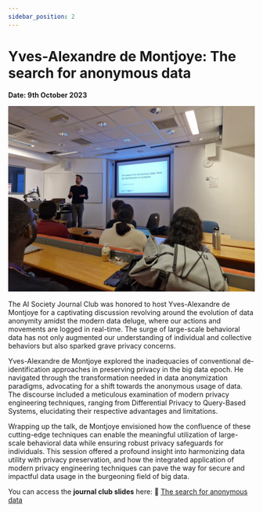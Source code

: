 ```yaml
---
sidebar_position: 2
---
```


# Yves-Alexandre de Montjoye: The search for anonymous data 

**Date: 9th October 2023**

![Yves-Alexandre de Montjoye](../../static/img/journal-1-image.jpeg)

The AI Society Journal Club was honored to host Yves-Alexandre de Montjoye for a captivating discussion revolving around the evolution of data anonymity amidst the modern data deluge, where our actions and movements are logged in real-time. The surge of large-scale behavioral data has not only augmented our understanding of individual and collective behaviors but also sparked grave privacy concerns.

Yves-Alexandre de Montjoye explored the inadequacies of conventional de-identification approaches in preserving privacy in the big data epoch. He navigated through the transformation needed in data anonymization paradigms, advocating for a shift towards the anonymous usage of data. The discourse included a meticulous examination of modern privacy engineering techniques, ranging from Differential Privacy to Query-Based Systems, elucidating their respective advantages and limitations.

Wrapping up the talk, de Montjoye envisioned how the confluence of these cutting-edge techniques can enable the meaningful utilization of large-scale behavioral data while ensuring robust privacy safeguards for individuals. This session offered a profound insight into harmonizing data utility with privacy preservation, and how the integrated application of modern privacy engineering techniques can pave the way for secure and impactful data usage in the burgeoning field of big data.

You can access the **journal club slides** here: 📘 [The search for anonymous data](https://github.com/UCLAIS/UCLAIS.github.io/blob/main/static/jc/the_search_for_anonymous_data.pdf)
